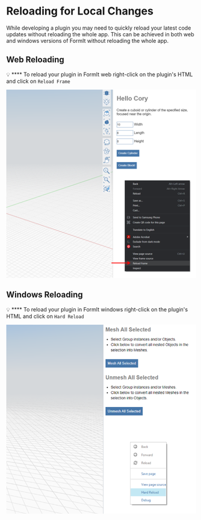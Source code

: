 # Reloading for Local Changes

While developing a plugin you may need to quickly reload your latest code updates without reloading the whole app. This can be achieved in both web and windows versions of FormIt without reloading the whole app.

## Web Reloading

💡 **** To reload your plugin in FormIt web right-click on the plugin's HTML and click on `Reload Frame`&#x20;

![](<../../../.gitbook/assets/d11 (1).png>)

## Windows Reloading

💡 **** To reload your plugin in FormIt windows right-click on the plugin's HTML and click on `Hard Reload` &#x20;

![](../../../.gitbook/assets/d18.png)

